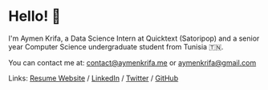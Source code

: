 
# Hello! 👋

I'm Aymen Krifa, a Data Science Intern at Quicktext (Satoripop) and a senior year Computer Science undergraduate student from Tunisia 🇹🇳.

You can contact me at: contact@aymenkrifa.me or aymenkrifa@gmail.com

Links: <a href="https://www.aymenkrifa.me/">Resume Website</a> / <a href="https://www.linkedin.com/in/aymenkrifa">LinkedIn</a> / <a href="https://www.twitter.com/krifaymen">Twitter</a> / <a href="https://www.github.com/aymenkrifa">GitHub</a>
